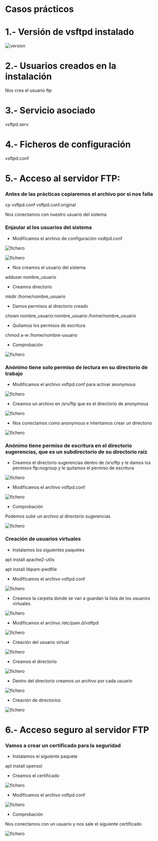 # Casos prácticos

# 1.- Versión de vsftpd instalado

![version](/imagenes/version.PNG)

# 2.- Usuarios creados en la instalación

Nos crea el usuario ftp

# 3.- Servicio asociado

vsftpd.serv

# 4.- Ficheros de configuración

vsftpd.conf

# 5.- Acceso al servidor FTP: 

### Antes de las prácticas copiaremos el archivo por si nos falla

cp vsftpd.conf vsftpd.conf.original

Nos conectamos con nuestro usuario del sistema


### Enjaular al los usuarios del sistema

- Modificamos el archivo de configuración vsdtpd.conf

![fichero](/imagenes/configuracion1.PNG)

![fichero](/imagenes/configuracion2.PNG)

- Nos creamos el usuario del sistema

adduser nombre_usuario

- Creamos directorio

mkdir /home/nombre_usuario

- Damos permisos al directorio creado

chown nombre_usuario:nombre_usuario /home/nombre_usuario
 
 - Quitamos los permisos de escritura
 
 chmod a-w /home/nombre-usuario
 
 - Comprobación
 
 ![fichero](/imagenes/comprobacion1.PNG)
 
 ### Anónimo tiene solo permiso de lectura en su directorio de trabajo
 
 - Modificamos el archivo vsftpd.conf para activar anonymous
 
  ![fichero](/imagenes/anonymous.PNG)
  
  - Creamos un archivo en /srv/ftp que es el directorio de anonymous
  
  ![fichero](/imagenes/anonymous2.PNG)
 
 - Nos conectamos como anonymous e intentamos crear un directorio
 
  ![fichero](/imagenes/anonymous3.PNG)
  
 ### Anónimo tiene permiso de escritura en el directorio sugerencias, que es un subdirectorio de su directorio raíz
 
 - Creamos el directorio sugerencias dentro de /srv/ftp y le damos los permisos ftp:nogroup y le quitamos el permiso de escritura
 
 ![fichero](/imagenes/anonymous4.PNG)
 
 - Modificamos el archivo vsftpd.conf
 
 ![fichero](/imagenes/anonymous6.PNG)
 
 - Comprobación
  
  Podemos subir un archivo al directorio sugerencias
  
  ![fichero](/imagenes/anonymous5.PNG)
 
 
 ### Creación de usuarios virtuales
 
 - Instalamos los siguientes paquetes
 
 apt install apache2-utils
 
 apt install libpam-pwdfile
 
 - Modificamos el archivo vsftpd.conf
 
 ![fichero](/imagenes/anonymous18.PNG)
 
 - Creamos la carpeta donde se van a guardan la lista de los usuarios virtuales.

 ![fichero](/imagenes/anonymous19.PNG)
  
 - Modificamos el archivo /etc/pam.d/vsftpd
 
 ![fichero](/imagenes/anonymous20.PNG)
 
 - Creación del usuario virtual
 
 ![fichero](/imagenes/anonymous21.PNG)
 
 - Creamos el directorio
 
  ![fichero](/imagenes/anonymous22.PNG)
  
 - Dentro del directorio creamos un archivo por cada usuario 
 
 ![fichero](/imagenes/anonymous23.PNG)
 
 - Creación de directorios
 
 ![fichero](/imagenes/anonymous24.PNG)

# 6.- Acceso seguro al servidor FTP

### Vamos a crear un certificado para la seguridad

- Instalamos el siguiente paquete 

apt install openssl

- Creamos el certificado

![fichero](/imagenes/anonymous15.PNG)

- Modificamos el archivo vsftpd.conf 

![fichero](/imagenes/anonymous16.PNG)

- Comprobación

Nos conectamos con un usuario y nos sale el siguiente certificado

![fichero](/imagenes/anonymous17.PNG)

